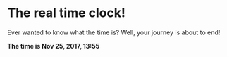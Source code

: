 # The real time clock!

Ever wanted to know what the time is? Well, your journey is about to end!

**The time is Nov 25, 2017, 13:55**